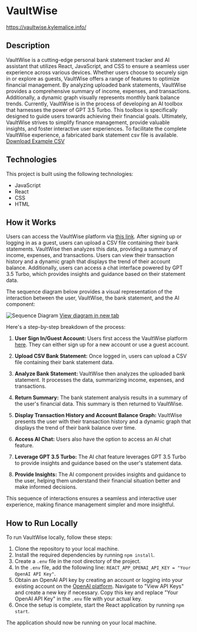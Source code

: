 # VaultWise

https://vaultwise.kylemalice.info/

## Description

VaultWise is a cutting-edge personal bank statement tracker and AI assistant that utilizes React, JavaScript, and CSS to ensure a seamless user experience across various devices. Whether users choose to securely sign in or explore as guests, VaultWise offers a range of features to optimize financial management. By analyzing uploaded bank statements, VaultWise provides a comprehensive summary of income, expenses, and transactions. Additionally, a dynamic graph visually represents monthly bank balance trends. Currently, VaultWise is in the process of developing an AI toolbox that harnesses the power of GPT 3.5 Turbo. This toolbox is specifically designed to guide users towards achieving their financial goals. Ultimately, VaultWise strives to simplify finance management, provide valuable insights, and foster interactive user experiences. To facilitate the complete VaultWise experience, a fabricated bank statement csv file is available.
[Download Example CSV](https://github.com/MaliceKy/VaultWise-Expense-AI-project/blob/main/public/VaultWiseExampleCSV.csv)
## Technologies

This project is built using the following technologies:

- JavaScript
- React
- CSS
- HTML

## How it Works

Users can access the VaultWise platform via [this link](https://vaultwise.kylemalice.info/). After signing up or logging in as a guest, users can upload a CSV file containing their bank statements. VaultWise then analyzes this data, providing a summary of income, expenses, and transactions. Users can view their transaction history and a dynamic graph that displays the trend of their account balance. Additionally, users can access a chat interface powered by GPT 3.5 Turbo, which provides insights and guidance based on their statement data.

The sequence diagram below provides a visual representation of the interaction between the user, VaultWise, the bank statement, and the AI component:

![Sequence Diagram](https://showme.redstarplugin.com/d/dx1PktKV)
[View diagram in new tab](https://showme.redstarplugin.com/d/dx1PktKV)

Here's a step-by-step breakdown of the process:

1. **User Sign In/Guest Account:** Users first access the VaultWise platform [here](https://vaultwise.kylemalice.info/). They can either sign up for a new account or use a guest account.

2. **Upload CSV Bank Statement:** Once logged in, users can upload a CSV file containing their bank statement data.

3. **Analyze Bank Statement:** VaultWise then analyzes the uploaded bank statement. It processes the data, summarizing income, expenses, and transactions.

4. **Return Summary:** The bank statement analysis results in a summary of the user's financial data. This summary is then returned to VaultWise.

5. **Display Transaction History and Account Balance Graph:** VaultWise presents the user with their transaction history and a dynamic graph that displays the trend of their bank balance over time.

6. **Access AI Chat:** Users also have the option to access an AI chat feature.

7. **Leverage GPT 3.5 Turbo:** The AI chat feature leverages GPT 3.5 Turbo to provide insights and guidance based on the user's statement data.

8. **Provide Insights:** The AI component provides insights and guidance to the user, helping them understand their financial situation better and make informed decisions.

This sequence of interactions ensures a seamless and interactive user experience, making finance management simpler and more insightful.


## How to Run Locally

To run VaultWise locally, follow these steps:

1. Clone the repository to your local machine.
2. Install the required dependencies by running `npm install`.
3. Create a `.env` file in the root directory of the project.
4. In the `.env` file, add the following line: `REACT_APP_OPENAI_API_KEY = "Your OpenAI API Key"`.
5. Obtain an OpenAI API key by creating an account or logging into your existing account on the [OpenAI platform](https://platform.openai.com/docs/api-reference/authentication). Navigate to "View API Keys" and create a new key if necessary. Copy this key and replace "Your OpenAI API Key" in the `.env` file with your actual key.
6. Once the setup is complete, start the React application by running `npm start`.

The application should now be running on your local machine.
